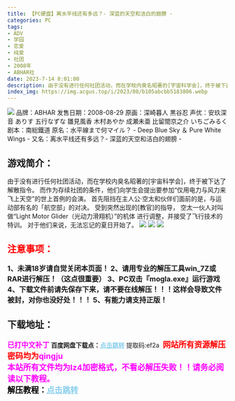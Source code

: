 ```yaml
---
title: 【PC硬盘】离水平线还有多远？- 深蓝的天空和洁白的翅膀 -
categories: PC
tags:
- ADV
- 学园
- 恋爱
- 纯爱
- 社团
- 2008年
- ABHAR社
date: 2023-7-14 8:01:00
description: 由于没有进行任何社团活动，而在学校内臭名昭著的[宇宙科学会]，终于被下达了解散指令。而作为存续社团的条件，他们向学生会提出要参加“仅用电力与风力来飞上天空”的世上首例的会演。首先阻挡在主人公·空太和伙伴们面前的是，与运动部有名的「航空部」的对决。受到突然出现的[教官]的指导，空太一伙人对叫做“Light Motor Glider（光动力滑翔机）”的机体进行调整，并接受了飞行技术的特训。对于他们来说，无法忘记的夏日开始了。
index_img: https://img.acgus.top/i/2023/08/b105abcbb5183806.webp
---
```

![](https://img.acgus.top/i/2023/08/b105abcbb5183806.webp)
品牌：ABHAR
发售日期：2008-08-29
原画：深崎暮人 黒谷忍
声优：安玖深音 ありす 五行なずな 雛見風香 木村あやか 成瀬未亜 比留間京之介 いちごみるく
剧本：南総鐵道
原名：水平線まで何マイル？ - Deep Blue Sky ＆ Pure White Wings -
又名：离水平线还有多远？- 深蓝的天空和洁白的翅膀 -

## 游戏简介：
由于没有进行任何社团活动，而在学校内臭名昭著的[宇宙科学会]，终于被下达了解散指令。
而作为存续社团的条件，他们向学生会提出要参加“仅用电力与风力来飞上天空”的世上首例的会演。
首先阻挡在主人公·空太和伙伴们面前的是，与运动部有名的「航空部」的对决。
受到突然出现的[教官]的指导，
空太一伙人对叫做“Light Motor Glider（光动力滑翔机）”的机体
进行调整，并接受了飞行技术的特训。
对于他们来说，无法忘记的夏日开始了。
![](https://img.acgus.top/i/2023/08/b2f7da6e08183814.webp)
![](https://img.acgus.top/i/2023/08/a0add14148183811.webp)
![](https://img.acgus.top/i/2023/08/06826a411b183809.webp)





## <font color=#FF0000 >注意事项：</font>
<font size=3><b>1、未满18岁请自觉关闭本页面！
2、请用专业的解压工具win_7Z或RAR进行解压！（这点很重要）
3、PC双击『mogla.exe』运行游戏
4、下载文件前请先保存下来，请不要在线解压！！！这样会导致文件被封，对你也没好处！！！
5、有能力请支持正版！</b></font>

## 下载地址：
<font color=#FF00FF size=3><b>已打中文补丁</b></font>
<b>百度网盘下载点：</b><a href="https://pan.baidu.com/s/19nGpUfXNFwP8WIl7631ZnA?pwd=ef2a" style="color: #87CEEB;"><b>点击跳转</b></a> 提取码:ef2a
<a style="padding: 0" href="https://post.qingju.org/AD/"><img style="max-width:100%" src="https://img.acgus.top/i/2024/07/478f689b8021d8d499ab43d21acf137a.gif" alt=""></a>
<b><font color=#FF0000 size=4>网站所有资源解压密码均为</b></font><b><font color=#FF00FF size=4>qingju</font><font color=#FF0000 ></font></b><br><b><font color=#FF00FF size=4>本站所有文件均为lz4加密格式，不看必解压失败！！请务必阅读以下教程。</b></font><br><b><font color=#000 size=4>解压教程：</b><a href="https://post.qingju.org/tutorial/000/" style="color: #87CEEB;"><b>点击跳转</b></a>
